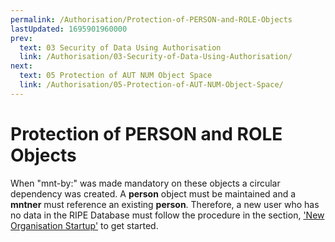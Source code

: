 ```yaml
---
permalink: /Authorisation/Protection-of-PERSON-and-ROLE-Objects
lastUpdated: 1695901960000
prev:
  text: 03 Security of Data Using Authorisation
  link: /Authorisation/03-Security-of-Data-Using-Authorisation/
next:
  text: 05 Protection of AUT NUM Object Space
  link: /Authorisation/05-Protection-of-AUT-NUM-Object-Space/
---
```


# Protection of PERSON and ROLE Objects

When "mnt-by:" was made mandatory on these objects a circular dependency was created. A **person** object must be maintained and a **mntner** must reference an existing **person**. Therefore, a new user who has no data in the RIPE Database must follow the procedure in the section, ['New Organisation Startup'](../Updating-Objects-in-the-RIPE-Database/Special-Considerations-for-Object-Creation/#special-considerations-for-object-creation) to get started.

